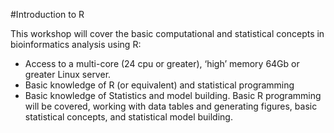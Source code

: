 #Introduction to R

This workshop will cover the basic computational and statistical concepts in bioinformatics analysis using R:

* Access to a multi-core (24 cpu or greater), ‘high’ memory 64Gb or greater Linux server.
* Basic knowledge of R (or equivalent) and statistical programming
* Basic knowledge of Statistics and model building. Basic R programming will be covered, working with data tables and generating figures, basic statistical concepts, and statistical model building.